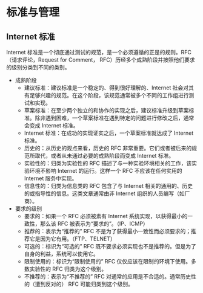 # 标准与管理
## Internet 标准
Internet 标准是一个彻底通过测试的规范，是一个必须遵循的正是的规则。RFC（请求评论，Request for Comment， RFC）历经多个成熟阶段并按照他们要求的级别分类到不同的类别。
+ 成熟阶段
  + 建议标准：建议标准是一个稳定的、得到很好理解的、Internet 社会对其有足够兴趣的规范。在这个阶段，该规范通常被多个不同的工作组进行测试和实现。
  + 草案标准：在至少两个独立的和协作的实现之后，建议标准升级到草案标准。除非遇到困难，一个草案标准在遇到特定的问题进行修改之后，通常会变成 Internet 标准。
  + Internet 标准：在成功的实现证实之后，一个草案标准就达成了 Internet 标准。
  + 历史的：从历史的观点来看，历史的 RFC 非常重要。它们或者被后来的规范所取代，或者从未通过必要的成熟阶段而变成 Internet 标准。
  + 实验性的：归类为实验性的 RFC 描述了与一种实验环境相关的工作，该实验环境不影响 Internet 的运行。这样一个 RFC 不应该在任何实用的 Internet 服务中实现。
  + 信息性的：归类为信息类的 RFC 包含了与 Internet 相关的通用的、历史的或指导性的信息。这类文章通常由非 Internet 组织的人员编写（如厂商）。
+ 要求的级别
  + 要求的：如果一个 RFC 必须被素有 Internet 系统实现，以获得最小的一致性，那么该 RFC 被表示为“要求的”。（IP、ICMP）
  + 推荐的：表示为“推荐的” RFC 不是为了获得最小一致性而必须要求的；推荐它是因为它有用。（FTP、TELNET）
  + 可选的：标识为“可选的” RFC 既不要求必须实现也不是推荐的。但是为了自身的利益，系统可以使用它。
  + 限制使用的：标识为“限制使用的” RFC 仅仅应该在限制的环境下使用。多数实验性的 RFC 归类为这个级别。
  + 不推荐的：表示为“不推荐的” RFC 对通常的应用是不合适的。通常历史性的（遭到反对的） RFC 可能归类到这个级别。